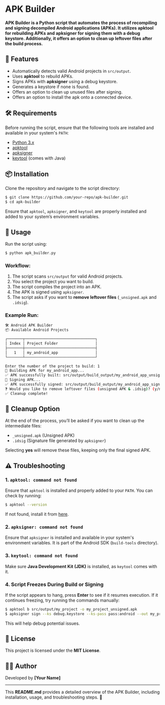 # APK Builder

**APK Builder is a Python script that automates the process of recompiling and signing decompiled Android applications (APKs). It utilizes apktool for rebuilding APKs and apksigner for signing them with a debug keystore. Additionally, it offers an option to clean up leftover files after the build process.**

## 🚀 Features
- Automatically detects valid Android projects in `src/output`.
- Uses **apktool** to rebuild APKs.
- Signs APKs with **apksigner** using a debug keystore.
- Generates a keystore if none is found.
- Offers an option to clean up unused files after signing.
- Offers an option to install the apk onto a connected device.

## 🛠 Requirements
Before running the script, ensure that the following tools are installed and available in your system's `PATH`:

- [Python 3.x](https://www.python.org/downloads/)
- [apktool](https://ibotpeaches.github.io/Apktool/install/)
- [apksigner](https://developer.android.com/studio/command-line/apksigner)
- [keytool](https://docs.oracle.com/javase/8/docs/technotes/tools/unix/keytool.html) (comes with Java)

## 📦 Installation
Clone the repository and navigate to the script directory:
```bash
$ git clone https://github.com/your-repo/apk-builder.git
$ cd apk-builder
```
Ensure that `apktool`, `apksigner`, and `keytool` are properly installed and added to your system’s environment variables.

## 🚀 Usage
Run the script using:
```bash
$ python apk_builder.py
```
### Workflow:
1. The script scans `src/output` for valid Android projects.
2. You select the project you want to build.
3. The script compiles the project into an APK.
4. The APK is signed using `apksigner`.
5. The script asks if you want to **remove leftover files** (`_unsigned.apk` and `.idsig`).

### Example Run:
```bash
🛠 Android APK Builder
📦 Available Android Projects

┌───────┬────────────────────────────────┐
│ Index │ Project Folder                 │
├───────┼────────────────────────────────┤
│   1   │ my_android_app                 │
└───────┴────────────────────────────────┘

Enter the number of the project to build: 1
🚀 Building APK for my_android_app...
✅ APK successfully built: src/output/build_output/my_android_app_unsigned.apk
🔏 Signing APK...
✅ APK successfully signed: src/output/build_output/my_android_app_signed.apk
❓ Would you like to remove leftover files (unsigned APK & .idsig)? (y/n) [n]: y
✅ Cleanup complete!
```

## 🧹 Cleanup Option
At the end of the process, you’ll be asked if you want to clean up the intermediate files:
- `_unsigned.apk` (Unsigned APK)
- `.idsig` (Signature file generated by `apksigner`)

Selecting **yes** will remove these files, keeping only the final signed APK.

## ⚠ Troubleshooting
### 1. `apktool: command not found`
Ensure that `apktool` is installed and properly added to your `PATH`. You can check by running:
```bash
$ apktool --version
```
If not found, install it from [here](https://ibotpeaches.github.io/Apktool/install/).

### 2. `apksigner: command not found`
Ensure that `apksigner` is installed and available in your system's environment variables. It is part of the Android SDK (`build-tools` directory).

### 3. `keytool: command not found`
Make sure **Java Development Kit (JDK)** is installed, as `keytool` comes with it.

### 4. Script Freezes During Build or Signing
If the script appears to hang, press **Enter** to see if it resumes execution. If it continues freezing, try running the commands manually:
```bash
$ apktool b src/output/my_project -o my_project_unsigned.apk
$ apksigner sign --ks debug.keystore --ks-pass pass:android --out my_project_signed.apk my_project_unsigned.apk
```
This will help debug potential issues.

## 📜 License
This project is licensed under the **MIT License**.

## 👨‍💻 Author
Developed by **[Your Name]**

---

This **README.md** provides a detailed overview of the APK Builder, including installation, usage, and troubleshooting steps. 🚀

